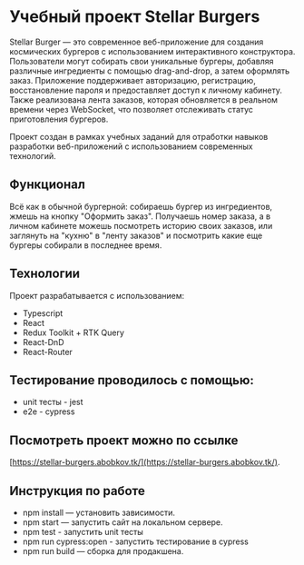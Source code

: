 # Учебный проект Stellar Burgers

Stellar Burger — это современное веб-приложение для создания космических бургеров с использованием интерактивного конструктора. Пользователи могут собирать свои уникальные бургеры, добавляя различные ингредиенты с помощью drag-and-drop, а затем оформлять заказ. Приложение поддерживает авторизацию, регистрацию, восстановление пароля и предоставляет доступ к личному кабинету. Также реализована лента заказов, которая обновляется в реальном времени через WebSocket, что позволяет отслеживать статус приготовления бургеров.

Проект создан в рамках учебных заданий для отработки навыков разработки веб-приложений с использованием современных технологий.

## Функционал
Всё как в обычной бургерной: собираешь бургер из ингредиентов, жмешь на кнопку "Оформить заказ".
Получаешь номер заказа, а в личном кабинете можешь посмотреть историю своих заказов, или заглянуть на "кухню" в "ленту заказов" и посмотрить какие еще бургеры собирали в последнее время.

## Технологии
Проект разрабатывается с использованием:
+ Typescript
+ React
+ Redux Toolkit + RTK Query
+ React-DnD
+ React-Router

## Тестирование проводилось с помощью:
+ unit тесты - jest 
+ e2e - cypress

## Посмотреть проект можно по ссылке 

[https://stellar-burgers.abobkov.tk/](https://stellar-burgers.abobkov.tk/).

## Инструкция по работе
+ npm install — установить зависимости.
+ npm start — запустить сайт на локальном сервере.
+ npm test - запустить unit тесты
+ npm run cypress:open - запустить тестирование в cypress
+ npm run build — сборка для продакшена.
